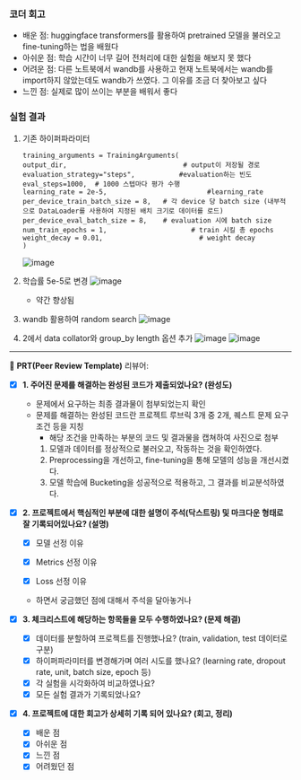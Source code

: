 ### 코더 회고
- 배운 점: huggingface transformers를 활용하여 pretrained 모델을 불러오고 fine-tuning하는 법을 배웠다
- 아쉬운 점: 학습 시간이 너무 길어 전처리에 대한 실험을 해보지 못 했다
- 어려운 점: 다른 노트북에서 wandb를 사용하고 현재 노트북에서는 wandb를 import하지 않았는데도 wandb가 쓰였다. 그 이유를 조금 더 찾아보고 싶다
- 느낀 점: 실제로 많이 쓰이는 부분을 배워서 좋다

### 실험 결과
1. 기존 하이퍼파라미터
    ```
    training_arguments = TrainingArguments(
    output_dir,                             # output이 저장될 경로
    evaluation_strategy="steps",           #evaluation하는 빈도
    eval_steps=1000,  # 1000 스텝마다 평가 수행
    learning_rate = 2e-5,                         #learning_rate
    per_device_train_batch_size = 8,   # 각 device 당 batch size (내부적으로 DataLoader를 사용하여 지정된 배치 크기로 데이터를 로드)
    per_device_eval_batch_size = 8,    # evaluation 시에 batch size
    num_train_epochs = 1,                     # train 시킬 총 epochs
    weight_decay = 0.01,                        # weight decay
    )
    ```
   ![image](https://github.com/user-attachments/assets/a008c2ea-bf98-4021-9507-f6d046924d5c)

2. 학습률 5e-5로 변경
   ![image](https://github.com/user-attachments/assets/12c426c7-1204-49bc-ae3e-da0842033d35)
   - 약간 향상됨
3. wandb 활용하여 random search
   ![image](https://github.com/user-attachments/assets/14fd4028-7d07-4a01-9eec-8cf7f3022b3d)

4. 2에서 data collator와 group_by length 옵션 추가
   ![image](https://github.com/user-attachments/assets/9b6bc79e-83cb-4529-aff1-d2aefb8eea8e)
   ![image](https://github.com/user-attachments/assets/61741bf1-5088-4924-b375-c451452802ed)

---
🔑 **PRT(Peer Review Template)**
리뷰어: 

- [x]  **1. 주어진 문제를 해결하는 완성된 코드가 제출되었나요? (완성도)**
    - 문제에서 요구하는 최종 결과물이 첨부되었는지 확인
    - 문제를 해결하는 완성된 코드란 프로젝트 루브릭 3개 중 2개, 
    퀘스트 문제 요구조건 등을 지칭
        - 해당 조건을 만족하는 부분의 코드 및 결과물을 캡쳐하여 사진으로 첨부
        1. 모델과 데이터를 정상적으로 불러오고, 작동하는 것을 확인하였다.
        2. Preprocessing을 개선하고, fine-tuning을 통해 모델의 성능을 개선시켰다.
        3. 모델 학습에 Bucketing을 성공적으로 적용하고, 그 결과를 비교분석하였다.


- [x]  **2. 프로젝트에서 핵심적인 부분에 대한 설명이 주석(닥스트링) 및 마크다운 형태로 잘 기록되어있나요? (설명)**
    - [x]  모델 선정 이유

    - [x]  Metrics 선정 이유

    - [x]  Loss 선정 이유

    - 하면서 궁금했던 점에 대해서 주석을 달아놓거나   


- [x]  **3. 체크리스트에 해당하는 항목들을 모두 수행하였나요? (문제 해결)**
    - [x]  데이터를 분할하여 프로젝트를 진행했나요? (train, validation, test 데이터로 구분)
    - [x]  하이퍼파라미터를 변경해가며 여러 시도를 했나요? (learning rate, dropout rate, unit, batch size, epoch 등)
    - [x]  각 실험을 시각화하여 비교하였나요?
    - [x]  모든 실험 결과가 기록되었나요?

- [x]  **4. 프로젝트에 대한 회고가 상세히 기록 되어 있나요? (회고, 정리)**
    - [x]  배운 점
    - [x]  아쉬운 점
    - [x]  느낀 점
    - [x]  어려웠던 점
